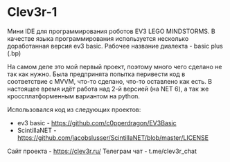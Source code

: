 # Clev3r-1

Мини IDE для программирования роботов EV3 LEGO MINDSTORMS.
В качестве языка программирования используется несколько доработанная версия ev3 basic. Рабочее название диалекта - basic plus (.bp)

На самом деле это мой первый проект, поэтому много чего сделано не так как нужно. Была предпринята попытка перивести код в соответствие с MVVM, что-то сделано, что-то оставлено как есть.
В настоящее время идёт работа над 2-й версией (на NET 6), а так же кроссплатформенным вариантом на python.

Использовался код из следующих проектов:

- ev3 basic - https://github.com/c0pperdragon/EV3Basic
- ScintillaNET - https://github.com/jacobslusser/ScintillaNET/blob/master/LICENSE


Сайт проекта - https://clev3r.ru/
Телеграм чат - t.me/clev3r_chat
